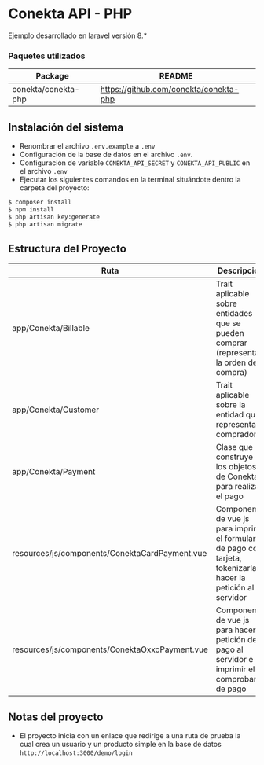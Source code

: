 # Conekta API - PHP
Ejemplo desarrollado en laravel versión 8.*

### Paquetes utilizados

| Package | README |
| ------ | ------ |
| conekta/conekta-php | https://github.com/conekta/conekta-php |

## Instalación del sistema
- Renombrar el archivo `.env.example` a `.env` 
- Configuración de la base de datos en el archivo `.env`.
- Configuración de variable `CONEKTA_API_SECRET` y `CONEKTA_API_PUBLIC` en el archivo `.env`
- Ejecutar los siguientes comandos en la terminal situándote dentro la carpeta del proyecto:

```sh
$ composer install
$ npm install
$ php artisan key:generate
$ php artisan migrate
```

## Estructura del Proyecto
| Ruta | Descripción |
| ------ | ------ |
| app/Conekta/Billable | Trait aplicable sobre entidades que se pueden comprar (representa la orden de compra) |
| app/Conekta/Customer | Trait aplicable sobre la entidad que representa al comprador |
| app/Conekta/Payment | Clase que construye los objetos de Conekta para realizar el pago |
| resources/js/components/ConektaCardPayment.vue | Componente de vue js para imprimir el formulario de pago con tarjeta, tokenizarla y hacer la petición al servidor |
| resources/js/components/ConektaOxxoPayment.vue | Componente de vue js para hacer la petición de pago al servidor e imprimir el comprobante de pago |

## Notas del proyecto

- El proyecto inicia con un enlace que redirige a una ruta de prueba la cual crea un usuario y un producto simple en la base de datos `http://localhost:3000/demo/login`
